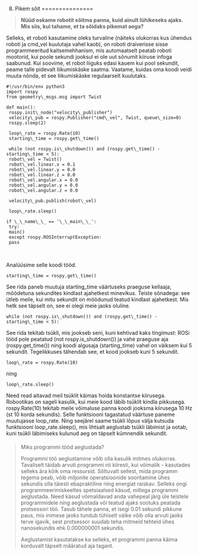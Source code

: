 



 8. Pikem sõit
===============











> 
> 
> **Nüüd oskame robotit sõitma panna, kuid ainult lühikeseks ajaks. Mis siis, kui tahame, et ta sõidaks pikemat aega?**
> 
> 
> 
> 



Selleks, et roboti kasutamine oleks turvaline (näiteks olukorras kus ühendus roboti ja cmd\_vel kuulutaja vahel kaob), on roboti draiverisse sisse programmeeritud kaitsemehhanism, mis automaatselt peatab roboti mootorid, kui poole sekundi jooksul ei ole uut sõnumit kiiruse infoga saabunud. Kui soovime, et robot liiguks edasi kauem kui pool sekundit, peame talle pidevalt liikumiskäske saatma. Vaatame, kuidas oma koodi veidi muuta nõnda, et see liikumiskäske regulaarselt kuulutaks.




```
#!/usr/bin/env python3
import rospy
from geometry\_msgs.msg import Twist

def main():
 rospy.init\_node("velocity\_publisher")
 velocity\_pub = rospy.Publisher("cmd\_vel", Twist, queue\_size=0)
 rospy.sleep(2)

 loop\_rate = rospy.Rate(10)
 starting\_time = rospy.get\_time()

 while (not rospy.is\_shutdown()) and (rospy.get\_time() - starting\_time < 5):
 robot\_vel = Twist()
 robot\_vel.linear.x = 0.1
 robot\_vel.linear.y = 0.0
 robot\_vel.linear.z = 0.0
 robot\_vel.angular.x = 0.0
 robot\_vel.angular.y = 0.0
 robot\_vel.angular.z = 0.0

 velocity\_pub.publish(robot\_vel)

 loop\_rate.sleep()

if \_\_name\_\_ == '\_\_main\_\_':
 try:
 main()
 except rospy.ROSInterruptException:
 pass
```


  




Analüüsime selle koodi tööd.




```
starting\_time = rospy.get\_time()
```


See rida paneb muutuja starting\_time väärtuseks praeguse kellaaja, mõõdetuna sekundites kindlast ajahetkest minevikus. Teiste sõnadega: see ütleb meile, kui mitu sekundit on möödunud teatud kindlast ajahetkest. Mis hetk see täpselt on, see ei olegi meie jaoks oluline.




```
while (not rospy.is\_shutdown()) and (rospy.get\_time() - starting\_time < 5):
```


See rida tekitab tsükli, mis jookseb seni, kuni kehtivad kaks tingimust: ROSi tööd pole peatatud (not rospy.is\_shutdown()) ja vahe praeguse aja (rospy.get\_time()) ning koodi algusaja (starting\_time) vahel on väiksem kui 5 sekundit. Tegelikkuses tähendab see, et kood jookseb kuni 5 sekundit.




```
loop\_rate = rospy.Rate(10)
```


ning




```
loop\_rate.sleep()
```


Need read aitavad meil tsüklit käimas hoida konstantse kiirusega. Robootikas on sageli kasulik, kui meie kood läbib tsüklit kindla pikkusega. rospy.Rate(10) tekitab meile võimaluse panna koodi jooksma kiirusega 10 Hz (st 10 korda sekundis). Selle funktsiooni tagastatud väärtuse paneme muutujasse loop\_rate. Ning seejärel saame tsükli lõpus välja kutsuda funktsiooni loop\_rate.sleep(), mis lihtsalt aeglustab tsükli läbimist ja ootab, kuni tsükli läbimiseks kulunud aeg on täpselt kümnendik sekundit.




> 
> #### 
> Miks programmi tööd aeglustada?
> 
> 
> 
> Programmi töö aeglustamine võib olla kasulik mitmes olukorras. Tavaliselt täidab arvuti programmi nii kiiresti, kui võimalik - kasutades selleks ära kõik oma ressursid. Sõltuvalt sellest, mida programm tegema peab, võib miljonite operatsioonide sooritamine ühes sekundis olla täiesti ebapraktiline ning energiat raiskav. Selleks ongi programmeerimiskeeltes spetsiaalsed käsud, millega programmi aeglustada. Need käsud võimaldavad anda vahepeal järg üle teistele programmidele ning aeglustada või teatud ajaks sootuks peatada protsessori töö. Tasub tähele panna, et isegi 0.01 sekundi pikkune paus, mis inimese jaoks tundub tühiselt väike võib olla arvuti jaoks terve igavik, sest protsessor suudab teha mitmeid tehteid ühes nanosekundis ehk 0.000000001 sekundis.
> 
> 
> 
> 
> Aeglustamist kasutatakse ka selleks, et programmi panna käima korduvalt täpselt määratud aja tagant.
> 
> 
> 
> 



  



 







